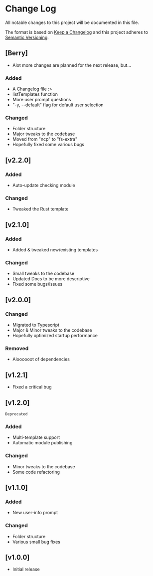 # Change Log

All notable changes to this project will be documented in this file.

The format is based on [Keep a Changelog](http://keepachangelog.com/)
and this project adheres to [Semantic Versioning](http://semver.org/).

## [Berry]

-   Alot more changes are planned for the next release, but...

### Added

-   A Changelog file :>
-   listTemplates function
-   More user prompt questions
-   "-y, --default" flag for default user selection

### Changed

-   Folder structure
-   Major tweaks to the codebase
-   Moved from "ncp" to "fs-extra"
-   Hopefully fixed some various bugs

## [v2.2.0]

### Added

-   Auto-update checking module

### Changed

-   Tweaked the Rust template

## [v2.1.0]

### Added

-   Added & tweaked new/existing templates

### Changed

-   Small tweaks to the codebase
-   Updated Docs to be more descriptive
-   Fixed some bugs/issues

## [v2.0.0]

### Changed

-   Migrated to Typescript
-   Major & Minor tweaks to the codebase
-   Hopefully optimized startup performance

### Removed

-   Aloooooot of dependencies

## [v1.2.1]

-   Fixed a critical bug

## [v1.2.0]

`Deprecated`

### Added

-   Multi-template support
-   Automatic module publishing

### Changed

-   Minor tweaks to the codebase
-   Some code refactoring

## [v1.1.0]

### Added

-   New user-info prompt

### Changed

-   Folder structure
-   Various small bug fixes

## [v1.0.0]

-   Initial release
